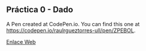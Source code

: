 ## Práctica 0 - Dado

A Pen created at CodePen.io. You can find this one at https://codepen.io/raulrgueztorres-ull/pen/ZPEBOL.

[Enlace Web](https://raulrgueztorres-ull.github.io/JavaScript-OSL/practica-0/) 
